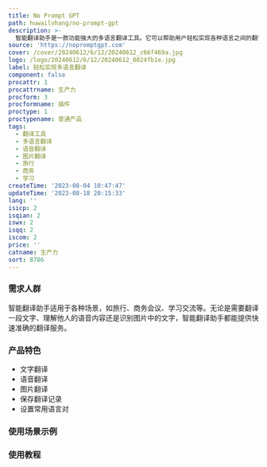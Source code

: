 ```yaml
---
title: No Prompt GPT
path: huwailvhang/no-prompt-gpt
description: >-
  智能翻译助手是一款功能强大的多语言翻译工具。它可以帮助用户轻松实现各种语言之间的翻译，包括文字、语音和图片翻译。该助手支持多种语言，具有高精度和快速的翻译效果。用户可以通过输入文字、拍照或录音来进行翻译，还可以保存翻译记录和设置常用语言对。智能翻译助手提供简单易用的界面和便捷的操作方式，使用户在任何场景下都能轻松进行多语言翻译。
source: 'https://nopromptgpt.com'
cover: /cover/20240612/6/12/20240612_c66f469a.jpg
logo: /logo/20240612/6/12/20240612_0024fb1e.jpg
label: 轻松实现多语言翻译
component: false
procattr: 1
procattrname: 生产力
procform: 3
procformname: 插件
proctype: 1
proctypename: 普通产品
tags:
  - 翻译工具
  - 多语言翻译
  - 语音翻译
  - 图片翻译
  - 旅行
  - 商务
  - 学习
createTime: '2023-08-04 10:47:47'
updateTime: '2023-08-18 20:15:33'
lang: ''
isicp: 2
isqian: 2
iswx: 2
isqq: 2
iscom: 2
price: ''
catname: 生产力
sort: 8786
---
```




### 需求人群
智能翻译助手适用于各种场景，如旅行、商务会议、学习交流等。无论是需要翻译一段文字、理解他人的语音内容还是识别图片中的文字，智能翻译助手都能提供快速准确的翻译服务。

### 产品特色
- 文字翻译
- 语音翻译
- 图片翻译
- 保存翻译记录
- 设置常用语言对

### 使用场景示例


### 使用教程


  
